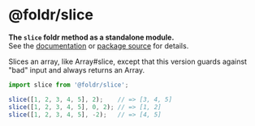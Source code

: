 # @foldr/slice

**The `slice` foldr method as a standalone module.**    
See the [documentation](http://foldr.com/0.0.0/slice) or [package source](https:/github.com/CloudVessel/foldr/blob/master/packages/categories/slice/src/index.js) for details.

Slices an array, like Array#slice, except that this version guards against
"bad" input and always returns an Array.

```js
import slice from '@foldr/slice';

slice([1, 2, 3, 4, 5], 2);    // => [3, 4, 5]
slice([1, 2, 3, 4, 5], 0, 2); // => [1, 2]
slice([1, 2, 3, 4, 5], -2);   // => [4, 5]
```
